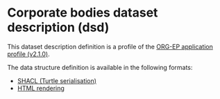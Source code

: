 # Corporate bodies dataset description (dsd)

This dataset description definition is a profile of the [ORG-EP application profile (v2.1.0)](https://europarl.github.io/org-ep/2.1.0/).

The data structure definition is available in the following formats:
- [SHACL (Turtle serialisation)](org-ep_corporate-bodies.shacl.ttl)
- [HTML rendering](https://europarl.github.io/org-ep/dsd/corporate-bodies)
